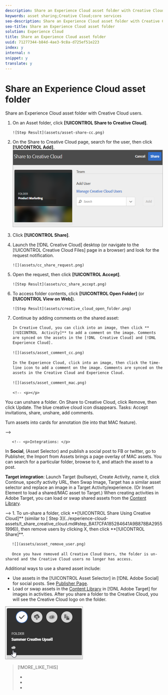 ```yaml
---
description: Share an Experience Cloud asset folder with Creative Cloud users.
keywords: asset sharing;Creative Cloud;core services
seo-description: Share an Experience Cloud asset folder with Creative Cloud users.
seo-title: Share an Experience Cloud asset folder
solution: Experience Cloud
title: Share an Experience Cloud asset folder
uuid: 71277344-b84d-4ae3-9c8a-d725ef51e223
index: y
internal: n
snippet: y
translate: y
---
```


# Share an Experience Cloud asset folder

Share an Experience Cloud asset folder with Creative Cloud users.


1. On an Asset folder, click **[!UICONTROL  Share to Creative Cloud]**.

       ![Step Result](assets/asset-share-cc.png) 
1. On the Share to Creative Cloud page, search for the user, then click **[!UICONTROL  Add]**.
   ![](assets/asset-share-cc-page.png) 

1. Click **[!UICONTROL  Share]**.
1. Launch the [!DNL  Creative Cloud] desktop (or navigate to the [!UICONTROL  Creative Cloud Files] page in a browser) and look for the request notification.

       ![](assets/cc_share_request.png) 
1. Open the request, then click **[!UICONTROL  Accept]**.

       ![Step Result](assets/cc_share_accept.png) 
1. To access folder contents, click **[!UICONTROL  Open Folder]** (or **[!UICONTROL  View on Web]**).

       ![Step Result](assets/creative_cloud_open_folder.png) 
1. Continue by adding comments on the shared asset:

       In Creative Cloud, you can click into an image, then click **[!UICONTROL  Activity]** to add a comment on the image. Comments are synced on the assets in the [!DNL  Creative Cloud] and [!DNL  Experience Cloud]. 

       ![](assets/asset_comment_cc.png) 

       In the Experience Cloud, click into an image, then click the time-line icon to add a comment on the image. Comments are synced on the assets in the Creative Cloud and Experience Cloud. 

       ![](assets/asset_comment_mac.png) 

       <!-- <p></p> 
<p>You can unshare a folder. On Share to Creative Cloud, click Remove, then click Update. The blue creative cloud icon disappears. Tasks: Accept invitations, share, unshare, add comments. </p> 
<p>Turn assets into cards for annotation (tie into that MAC feature). </p> -->

       <!-- <p>Integrations: </p> 
<p>In <b>Social</b>, (Asset Selector) and publish a social post to FB or twitter, go to Publisher, the Import from Assets brings a page overlay of MAC assets. You can search for a particular folder, browse to it, and attach the asset to a post. </p> 
<p> <b>Target integration</b>: Launch Target (bullseye), Create Activity, name it, click Continue, specify activity URL, then Swap Image, Target has a similar asset selector and replace an image in a Target Activity/experience. (Or Insert Element to load a shared/MAC asset to Target.) When creating activities in <span class="keyword"> Adobe Target</span>, you can load or swap shared assets from the <a href="https://marketing.adobe.com/resources/help/en_US/target/target/c_manage_content.html" format="https" scope="external"> Content Library</a>. </p> -->
1. To un-share a folder, click **[!UICONTROL  Share Using Creative Cloud]** (similar to [ Step 3](../experience-cloud-assets/t_share_creative_cloud.md#step_BA17CFA185284641A9B878BA29551996)), then remove users by clicking X, then click **[!UICONTROL  Share]**.

       ![](assets/asset_remove_user.png) 

       Once you have removed all Creative Cloud Users, the folder is un-shared and the Creative Cloud users no longer has access. 
Additional ways to use a shared asset include: 

* Use assets in the [!UICONTROL  Asset Selector] in [!DNL  Adobe Social] for social posts. See [ Publisher Page](https://marketing.adobe.com/resources/help/en_US/social/?f=c_pub_publisher).
* Load or swap assets in the [ Content Library](https://marketing.adobe.com/resources/help/en_US/target/target/?f=c_manage_content) in [!DNL  Adobe Target] for images in activities.
After you share a folder to the Creative Cloud, you will see the Creative Cloud logo on the folder. 

![](assets/asset-cc-logo.png) 
>[!MORE_LIKE_THIS]
>
>* [  ](http://helpx.adobe.com/creative-cloud/help/sync-files.html)
>* [  ](http://helpx.stage.adobe.com/creative-cloud/help/collaboration.html)
>* [  ](http://helpx.stage.adobe.com/creative-cloud/help/collaboration-faq.html)
